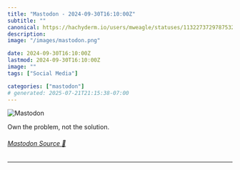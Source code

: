 ```yaml
---
title: "Mastodon - 2024-09-30T16:10:00Z"
subtitle: ""
canonical: https://hachyderm.io/users/mweagle/statuses/113227372978753201
description:
image: "/images/mastodon.png"

date: 2024-09-30T16:10:00Z
lastmod: 2024-09-30T16:10:00Z
image: ""
tags: ["Social Media"]

categories: ["mastodon"]
# generated: 2025-07-21T21:15:38-07:00
---
```

![Mastodon](/images/mastodon.png)

<p>Own the problem, not the solution.</p>


###### [Mastodon Source 🐘](https://hachyderm.io/@mweagle/113227372978753201)

___
